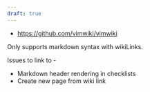 ```yaml
---
draft: true
---
```


* https://github.com/vimwiki/vimwiki

Only supports markdown syntax with wikiLinks.

Issues to link to -
* Markdown header rendering in checklists
* Create new page from wiki link
